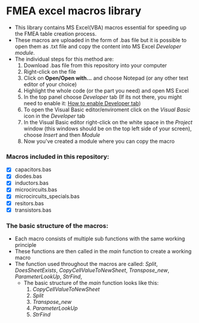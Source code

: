 # FMEA excel macros library

- This library contains MS Excel(VBA) macros essential for speeding up the FMEA table creation process. 
- These macros are uploaded in the form of .bas file but it is possible to open them as .txt file and copy the content into MS Excel *Developer module*. 
- The individual steps for this method are: 
   1. Download .bas file from this repository into your computer
   2. Right-click on the file
   3. Click on **Open/Open with...** and choose Notepad (or any other text editor of your choice)
   4. Highlight the whole code (or the part you need) and open MS Excel 
   5. In the top panel choose *Developer* tab (If its not there, you might need to enable it: [How to enable Developer tab](https://support.microsoft.com/en-us/office/show-the-developer-tab-e1192344-5e56-4d45-931b-e5fd9bea2d45))
   6. To open the Visual Basic editor/enviroment click on the *Visual Basic* icon in the *Developer* tab
   7. In the Visual Basic editor right-click on the white space in the *Project* window (this windows should be on the top left side of your screen), choose *Insert* and then *Module*
   8. Now you've created a module where you can copy the macro

### Macros included in this repository:
- [x] capacitors.bas
- [x] diodes.bas
- [x] inductors.bas
- [x] microcircuits.bas
- [x] microcircuits_specials.bas
- [x] resitors.bas
- [x] transistors.bas

### The basic structure of the macros: 
- Each macro consists of multiple sub functions with the same working principle
- These functions are then called in the *main* function to create a working macro
- The function used throughout the macros are called: *Split*, *DoesSheetExists*, *CopyCellValueToNewSheet*, *Transpose_new*, *ParameterLookUp*, *StrFind*,
  - The basic structure of the *main* function looks like this:
    1. *CopyCellValueToNewSheet*
    2. *Split*
    3. *Transpose_new*
    4. *ParameterLookUp*
    5. *StrFind*





